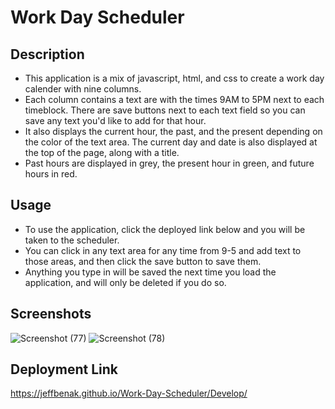 # Work Day Scheduler

## Description 
- This application is a mix of javascript, html, and css to create a work day calender with nine columns.
- Each column contains a text are with the times 9AM to 5PM next to each timeblock. There are save buttons next to each text field so you can save any text you'd like to add for that hour.
- It also displays the current hour, the past, and the present depending on the color of the text area. The current day and date is also displayed at the top of the page, along with a title.
- Past hours are displayed in grey, the present hour in green, and future hours in red.

## Usage 
- To use the application, click the deployed link below and you will be taken to the scheduler.
- You can click in any text area for any time from 9-5 and add text to those areas, and then click the save button to save them.
- Anything you type in will be saved the next time you load the application, and will only be deleted if you do so. 

## Screenshots 
![Screenshot (77)](https://user-images.githubusercontent.com/87049684/137402305-955d076c-3eff-4cc6-a179-a5df0bb7e952.png)
![Screenshot (78)](https://user-images.githubusercontent.com/87049684/137402309-a42f92d2-38d0-4145-8b5d-8675c9fa2a38.png)

## Deployment Link 
https://jeffbenak.github.io/Work-Day-Scheduler/Develop/
